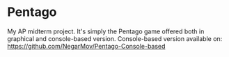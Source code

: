 # Pentago
My AP midterm project. It's simply the Pentago game offered both in graphical and console-based version.
Console-based version available on: https://github.com/NegarMov/Pentago-Console-based

